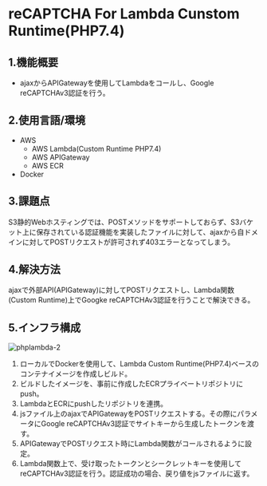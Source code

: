 # reCAPTCHA For Lambda Cunstom Runtime(PHP7.4)

## 1.機能概要
- ajaxからAPIGatewayを使用してLambdaをコールし、Google reCAPTCHAv3認証を行う。

## 2.使用言語/環境
- AWS
    - AWS Lambda(Custom Runtime PHP7.4)
    - AWS APIGateway
    - AWS ECR
- Docker

## 3.課題点
S3静的Webホスティングでは、POSTメソッドをサポートしておらず、S3バケット上に保存されている認証機能を実装したファイルに対して、ajaxから自ドメインに対してPOSTリクエストが許可されず403エラーとなってしまう。  

## 4.解決方法
ajaxで外部API(APIGateway)に対してPOSTリクエストし、Lambda関数(Custom Runtime)上でGoogke reCAPTCHAv3認証を行うことで解決できる。  

## 5.インフラ構成
![phplambda-2](https://user-images.githubusercontent.com/58101150/126072462-8b62be00-9f8e-40b0-a1fe-f515f6a8c76a.png)

1. ローカルでDockerを使用して、Lambda Custom Runtime(PHP7.4)ベースのコンテナイメージを作成しビルド。
2. ビルドしたイメージを、事前に作成したECRプライベートリポジトリにpush。
3. LambdaとECRにpushしたリポジトリを連携。
4. jsファイル上のajaxでAPIGatewayをPOSTリクエストする。その際にパラメータにGoogle reCAPTCHAv3認証でサイトキーから生成したトークンを渡す。
5. APIGatewayでPOSTリクエスト時にLambda関数がコールされるように設定。
6. Lambda関数上で、受け取ったトークンとシークレットキーを使用してreCAPTCHAv3認証を行う。認証成功の場合、戻り値をjsファイルに返す。